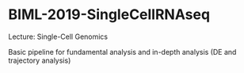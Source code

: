 # BIML-2019-SingleCellRNAseq

Lecture: Single-Cell Genomics

Basic pipeline for fundamental analysis and in-depth analysis (DE and trajectory analysis)
